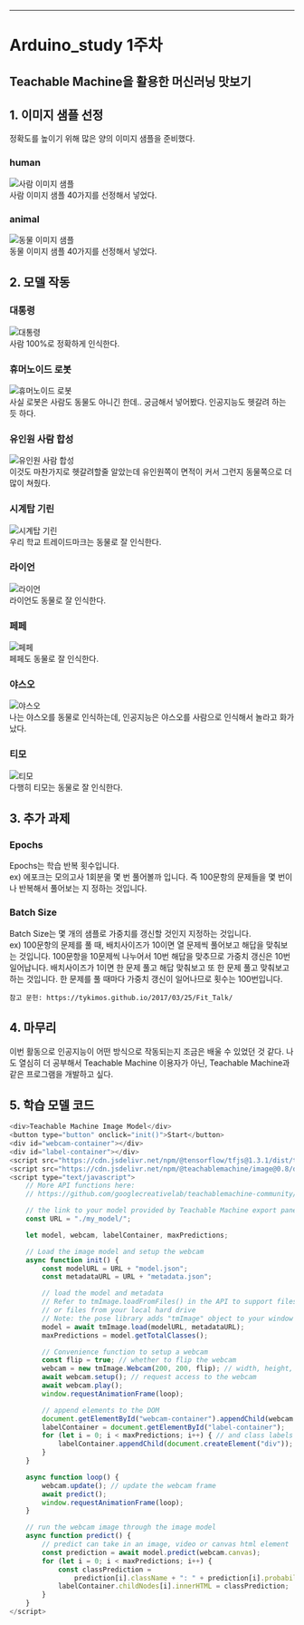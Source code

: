 *****
Arduino_study 1주차
===
Teachable Machine을 활용한 머신러닝 맛보기
---
## 1. 이미지 샘플 선정
정확도를 높이기 위해 많은 양의 이미지 샘플을 준비했다.
### human
![사람 이미지 샘플](https://user-images.githubusercontent.com/101804119/160283467-a77b8c1c-0c7f-40f9-98ea-912c7f994203.PNG)   
사람 이미지 샘플 40가지를 선정해서 넣었다.
### animal
![동물 이미지 샘플](https://user-images.githubusercontent.com/101804119/160283504-e0730e0e-e48b-48b8-a205-fd9561f07fe1.PNG)   
동물 이미지 샘플 40가지를 선정해서 넣었다.

## 2. 모델 작동
### 대통령
![대통령](https://user-images.githubusercontent.com/101804119/160284545-3e476ca8-3e32-42b8-805a-f8aa31be5328.PNG)   
사람 100%로 정확하게 인식한다.   
### 휴머노이드 로봇
![휴머노이드 로봇](https://user-images.githubusercontent.com/101804119/160284563-aedc819a-0332-4360-b45c-9f2a75b97f8e.PNG)   
사실 로봇은 사람도 동물도 아니긴 한데.. 궁금해서 넣어봤다. 인공지능도 헷갈려 하는 듯 하다.   
### 유인원 사람 합성
![유인원 사람 합성](https://user-images.githubusercontent.com/101804119/160284577-0b6a6b6a-aec4-4c11-8cdb-3970a939cae0.PNG)   
이것도 마찬가지로 헷갈려할줄 알았는데 유인원쪽이 면적이 커서 그런지 동물쪽으로 더 많이 쳐줬다.   
### 시계탑 기린
![시계탑 기린](https://user-images.githubusercontent.com/101804119/160284584-67ff5900-3557-4bdd-8a7a-c3e109162038.PNG)   
우리 학교 트레이드마크는 동물로 잘 인식한다.   
### 라이언
![라이언](https://user-images.githubusercontent.com/101804119/160284588-91b96ffc-1c5b-466d-919a-713b5fe219cd.PNG)   
라이언도 동물로 잘 인식한다.   
### 페페
![페페](https://user-images.githubusercontent.com/101804119/160284596-c286925a-cc22-490b-bc9e-4330892b4acd.PNG)   
페페도 동물로 잘 인식한다.   
### 야스오
![야스오](https://user-images.githubusercontent.com/101804119/160284607-6f4e5619-36aa-4239-b2f1-0ddd5f8b7792.PNG)   
나는 야스오를 동물로 인식하는데, 인공지능은 야스오를 사람으로 인식해서 놀라고 화가 났다.   
### 티모
![티모](https://user-images.githubusercontent.com/101804119/160284611-e033d979-8ebf-4bfa-aed4-8db9b8ca5e70.PNG)   
다행히 티모는 동물로 잘 인식한다.   

## 3. 추가 과제
### Epochs
Epochs는 학습 반복 횟수입니다.   
ex) 에포크는 모의고사 1회분을 몇 번 풀어볼까 입니다. 즉 100문항의 문제들을 몇 번이나 반복해서 풀어보는 지 정하는 것입니다.
### Batch Size
Batch Size는 몇 개의 샘플로 가중치를 갱신할 것인지 지정하는 것입니다.   
ex) 100문항의 문제를 풀 때, 배치사이즈가 10이면 열 문제씩 풀어보고 해답을 맞춰보는 것입니다. 100문항을 10문제씩 나누어서 10번 해답을 맞추므로 가중치 갱신은 10번 일어납니다.
배치사이즈가 1이면 한 문제 풀고 해답 맞춰보고 또 한 문제 풀고 맞춰보고 하는 것입니다. 한 문제를 풀 때마다 가중치 갱신이 일어나므로 횟수는 100번입니다.
```
참고 문헌: https://tykimos.github.io/2017/03/25/Fit_Talk/
```

## 4. 마무리
이번 활동으로 인공지능이 어떤 방식으로 작동되는지 조금은 배울 수 있었던 것 같다. 나도 열심히 더 공부해서 Teachable Machine 이용자가 아닌, 
Teachable Machine과 같은 프로그램을 개발하고 싶다.

## 5. 학습 모델 코드
```javascript
<div>Teachable Machine Image Model</div>
<button type="button" onclick="init()">Start</button>
<div id="webcam-container"></div>
<div id="label-container"></div>
<script src="https://cdn.jsdelivr.net/npm/@tensorflow/tfjs@1.3.1/dist/tf.min.js"></script>
<script src="https://cdn.jsdelivr.net/npm/@teachablemachine/image@0.8/dist/teachablemachine-image.min.js"></script>
<script type="text/javascript">
    // More API functions here:
    // https://github.com/googlecreativelab/teachablemachine-community/tree/master/libraries/image

    // the link to your model provided by Teachable Machine export panel
    const URL = "./my_model/";

    let model, webcam, labelContainer, maxPredictions;

    // Load the image model and setup the webcam
    async function init() {
        const modelURL = URL + "model.json";
        const metadataURL = URL + "metadata.json";

        // load the model and metadata
        // Refer to tmImage.loadFromFiles() in the API to support files from a file picker
        // or files from your local hard drive
        // Note: the pose library adds "tmImage" object to your window (window.tmImage)
        model = await tmImage.load(modelURL, metadataURL);
        maxPredictions = model.getTotalClasses();

        // Convenience function to setup a webcam
        const flip = true; // whether to flip the webcam
        webcam = new tmImage.Webcam(200, 200, flip); // width, height, flip
        await webcam.setup(); // request access to the webcam
        await webcam.play();
        window.requestAnimationFrame(loop);

        // append elements to the DOM
        document.getElementById("webcam-container").appendChild(webcam.canvas);
        labelContainer = document.getElementById("label-container");
        for (let i = 0; i < maxPredictions; i++) { // and class labels
            labelContainer.appendChild(document.createElement("div"));
        }
    }

    async function loop() {
        webcam.update(); // update the webcam frame
        await predict();
        window.requestAnimationFrame(loop);
    }

    // run the webcam image through the image model
    async function predict() {
        // predict can take in an image, video or canvas html element
        const prediction = await model.predict(webcam.canvas);
        for (let i = 0; i < maxPredictions; i++) {
            const classPrediction =
                prediction[i].className + ": " + prediction[i].probability.toFixed(2);
            labelContainer.childNodes[i].innerHTML = classPrediction;
        }
    }
</script>
```
